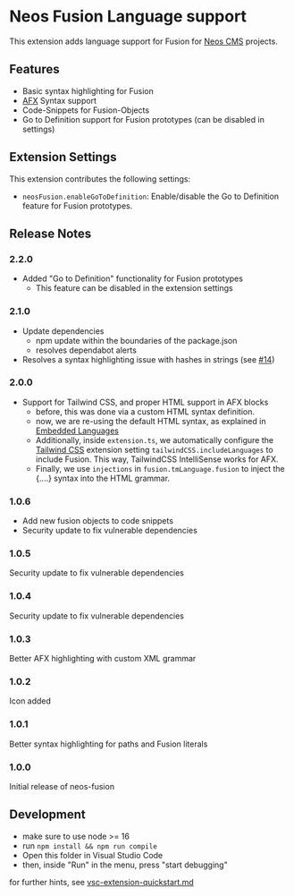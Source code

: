 # Neos Fusion Language support

This extension adds language support for Fusion for [Neos CMS](https://www.neos.io/) projects.

## Features

* Basic syntax highlighting for Fusion
* [AFX](https://github.com/neos/fusion-afx) Syntax support
* Code-Snippets for Fusion-Objects
* Go to Definition support for Fusion prototypes (can be disabled in settings)

## Extension Settings

This extension contributes the following settings:

* `neosFusion.enableGoToDefinition`: Enable/disable the Go to Definition feature for Fusion prototypes.

## Release Notes

### 2.2.0 
* Added "Go to Definition" functionality for Fusion prototypes
  * This feature can be disabled in the extension settings

### 2.1.0 
* Update dependencies
    - npm update within the boundaries of the package.json
    - resolves dependabot alerts
* Resolves a syntax highlighting issue with hashes in strings (see [#14](https://github.com/networkteam/vscode-neos-fusion/issues/14))

### 2.0.0

* Support for Tailwind CSS, and proper HTML support in AFX blocks
    - before, this was done via a custom HTML syntax definition.
    - now, we are re-using the default HTML syntax, as explained in [Embedded Languages](https://code.visualstudio.com/api/language-extensions/syntax-highlight-guide#embedded-languages)
    - Additionally, inside `extension.ts`, we automatically configure the [Tailwind CSS](https://marketplace.visualstudio.com/items?itemName=bradlc.vscode-tailwindcss) extension setting `tailwindCSS.includeLanguages` to include Fusion. This way, TailwindCSS IntelliSense works for AFX.
    - Finally, we use `injections` in `fusion.tmLanguage.fusion` to inject the {....} syntax into the HTML grammar.
### 1.0.6

* Add new fusion objects to code snippets
* Security update to fix vulnerable dependencies

### 1.0.5

Security update to fix vulnerable dependencies

### 1.0.4

Security update to fix vulnerable dependencies

### 1.0.3

Better AFX highlighting with custom XML grammar

### 1.0.2

Icon added

### 1.0.1

Better syntax highlighting for paths and Fusion literals

### 1.0.0

Initial release of neos-fusion

## Development

- make sure to use node >= 16
- run `npm install && npm run compile`
- Open this folder in Visual Studio Code
- then, inside "Run" in the menu, press "start debugging"

for further hints, see [vsc-extension-quickstart.md](vsc-extension-quickstart.md)
